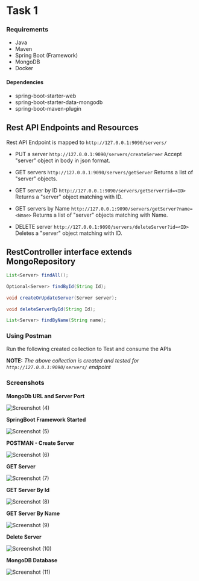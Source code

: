 # Task 1

### Requirements

- Java
- Maven
- Spring Boot (Framework)
- MongoDB
- Docker

#### Dependencies

- spring-boot-starter-web
- spring-boot-starter-data-mongodb
- spring-boot-maven-plugin



## Rest  API Endpoints and Resources
Rest API Endpoint is mapped to `http://127.0.0.1:9090/servers/`

- PUT a server	`http://127.0.0.1:9090/servers/createServer`
Accept "server" object in body in json format.

- GET servers	`http://127.0.0.1:9090/servers/getServer`
Returns a list of "server" objects.

- GET server	by ID	`http://127.0.0.1:9090/servers/getServer?id=<ID>`
Returns a  "server" object matching with ID.

- GET servers	by Name	`http://127.0.0.1:9090/servers/getServer?name=<Nmae>`
Returns a list of "server" objects matching with Name.

- DELETE server	`http://127.0.0.1:9090/servers/deleteServer?id=<ID>`
Deletes a  "server" object matching with ID.

## RestController interface extends MongoRepository

```java
List<Server> findAll();
    
Optional<Server> findById(String Id);
    
void createOrUpdateServer(Server server);
    
void deleteServerById(String Id);
    
List<Server> findByName(String name);
```

### Using Postman

Run the following created collection to Test and consume the APIs

**NOTE:** *The above collection is created and tested for `http://127.0.0.1:9090/servers/` endpoint*

### Screenshots

**MongoDb URL and Server Port**

![Screenshot (4)](https://github.com/neeraj-git-workspace/Kaiburr_Assessment/assets/126611572/807054e4-1f4d-404c-8545-578d2f052bfb)


**SpringBoot Framework Started**

![Screenshot (5)](https://github.com/neeraj-git-workspace/Kaiburr_Assessment/assets/126611572/a1b72080-9e27-4328-90f8-1d15ec677f2a)


**POSTMAN - Create Server**

![Screenshot (6)](https://github.com/neeraj-git-workspace/Kaiburr_Assessment/assets/126611572/b2499168-893c-4096-a736-0b655a60a4b0)


**GET Server**

![Screenshot (7)](https://github.com/neeraj-git-workspace/Kaiburr_Assessment/assets/126611572/01a6f67e-13fa-4c0f-8432-1fb71be00fd4)


**GET Server By Id**

![Screenshot (8)](https://github.com/neeraj-git-workspace/Kaiburr_Assessment/assets/126611572/c547e385-5662-485b-aa16-6eb609697743)


**GET Server By Name**

![Screenshot (9)](https://github.com/neeraj-git-workspace/Kaiburr_Assessment/assets/126611572/246aea26-b333-4fa7-b119-201a8dc002ec)


**Delete Server**

![Screenshot (10)](https://github.com/neeraj-git-workspace/Kaiburr_Assessment/assets/126611572/33632b62-6a16-402f-a37e-514151e50da3)


**MongoDB Database**

![Screenshot (11)](https://github.com/neeraj-git-workspace/Kaiburr_Assessment/assets/126611572/1d7e925b-8853-4bc4-b6ef-cf22450143e1)








